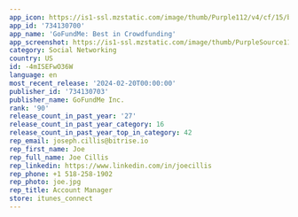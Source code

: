 ```yaml
---
app_icon: https://is1-ssl.mzstatic.com/image/thumb/Purple112/v4/cf/15/bd/cf15bdf0-9c82-3e8a-bad2-fcd5cbfa2640/AppIcon-0-0-1x_U007emarketing-0-5-0-85-220.png/1024x1024bb.png
app_id: '734130700'
app_name: 'GoFundMe: Best in Crowdfunding'
app_screenshot: https://is1-ssl.mzstatic.com/image/thumb/PurpleSource116/v4/ac/1e/70/ac1e7046-6e5b-82e4-4f3c-3023e03d0323/b28c2b77-520e-45a5-bae3-4df5a82dbd6b_Group_2147203556.jpg/1242x2688bb.png
category: Social Networking
country: US
id: -4mISEFwO36W
language: en
most_recent_release: '2024-02-20T00:00:00'
publisher_id: '734130703'
publisher_name: GoFundMe Inc.
rank: '90'
release_count_in_past_year: '27'
release_count_in_past_year_category: 16
release_count_in_past_year_top_in_category: 42
rep_email: joseph.cillis@bitrise.io
rep_first_name: Joe
rep_full_name: Joe Cillis
rep_linkedin: https://www.linkedin.com/in/joecillis
rep_phone: +1 518-258-1902
rep_photo: joe.jpg
rep_title: Account Manager
store: itunes_connect
---
```

